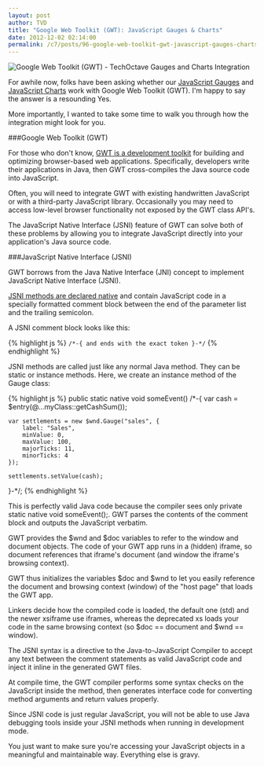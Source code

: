 ```yaml
---
layout: post
author: TVD
title: "Google Web Toolkit (GWT): JavaScript Gauges & Charts"
date: 2012-12-02 02:14:00
permalink: /c7/posts/96-google-web-toolkit-gwt-javascript-gauges-charts
---
```


<img src="https://techoctave.com/static/gwt-techoctave-gauges-charts.png" alt="Google Web Toolkit (GWT) - TechOctave Gauges and Charts Integration"/>

For awhile now, folks have been asking whether our [JavaScript Gauges][1] and [JavaScript Charts][2] work with Google Web Toolkit (GWT). I'm happy to say the answer is a resounding Yes.

More importantly, I wanted to take some time to walk you through how the integration might look for you.

###Google Web Toolkit (GWT)

For those who don't know, [GWT is a development toolkit][3] for building and optimizing browser-based web applications. Specifically, developers write their applications in Java, then GWT cross-compiles the Java source code into JavaScript.


Often, you will need to integrate GWT with existing handwritten JavaScript or with a third-party JavaScript library. Occasionally you may need to access low-level browser functionality not exposed by the GWT class API's.

The JavaScript Native Interface (JSNI) feature of GWT can solve both of these problems by allowing you to integrate JavaScript directly into your application's Java source code.

###JavaScript Native Interface (JSNI)

GWT borrows from the Java Native Interface (JNI) concept to implement JavaScript Native Interface (JSNI).

[JSNI methods are declared native][4] and contain JavaScript code in a specially formatted comment block between the end of the parameter list and the trailing semicolon. 

A JSNI comment block looks like this:

{% highlight js %}
`/*-{ and ends with the exact token }-*/`
{% endhighlight %}

JSNI methods are called just like any normal Java method. They can be static or instance methods. Here, we create an instance method of the Gauge class:

{% highlight js %}
public static native void someEvent() /*-{
	var cash = $entry(@...myClass::getCashSum());

	var settlements = new $wnd.Gauge("sales", { 
		label: "Sales", 
		minValue: 0, 
		maxValue: 100, 
		majorTicks: 11, 
		minorTicks: 4 
	});

	settlements.setValue(cash);

}-*/;
{% endhighlight %}

This is perfectly valid Java code because the compiler sees only private static native void someEvent();. GWT parses the contents of the comment block and outputs the JavaScript verbatim.

GWT provides the $wnd and $doc variables to refer to the window and document objects. The code of your GWT app runs in a (hidden) iframe, so document references that iframe's document (and window the iframe's browsing context).

GWT thus initializes the variables $doc and $wnd to let you easily reference the document and browsing context (window) of the "host page" that loads the GWT app.

Linkers decide how the compiled code is loaded, the default one (std) and the newer xsiframe use iframes, whereas the deprecated xs loads your code in the same browsing context (so $doc == document and $wnd == window).

The JSNI syntax is a directive to the Java-to-JavaScript Compiler to accept any text between the comment statements as valid JavaScript code and inject it inline in the generated GWT files.

At compile time, the GWT compiler performs some syntax checks on the JavaScript inside the method, then generates interface code for converting method arguments and return values properly.

Since JSNI code is just regular JavaScript, you will not be able to use Java debugging tools inside your JSNI methods when running in development mode.

You just want to make sure you're accessing your JavaScript objects in a meaningful and maintainable way. Everything else is gravy.


  [1]: http://techoctave.com/gauges
  [2]: http://techoctave.com/charts
  [3]: http://googlewebtoolkit.blogspot.com/2008/07/getting-to-really-know-gwt-part-1-jsni.html
  [4]: http://www.ibm.com/developerworks/web/library/j-ajax4/
